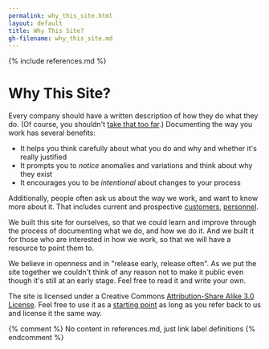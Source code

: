 ```yaml
---
permalink: why_this_site.html
layout: default
title: Why This Site?
gh-filename: why_this_site.md
---
```

{% include references.md %}

# Why This Site?

Every company should have a written description of how they do what they do.
(Of course, you shouldn't
[take that too far](http://en.wikipedia.org/wiki/ISO_9000).)
Documenting the way you work has several benefits:

* It helps you think carefully about what you do and why and whether it's really justified
* It prompts you to *notice* anomalies and variations and think about why they exist
* It encourages you to be *intentional* about changes to your process

Additionally, people often ask us about the way we work, and want to know more about it.
That includes current and prospective [customers](http://domain7.com/Results.html),
[personnel](http://domain7.com/Team.html).

We built this site for ourselves, so that we could learn and improve
through the process of documenting what we do, and how we do it.
And we built it for those who are interested in how we work,
so that we will have a resource to point them to.

We believe in openness and in "release early, release often".
As we put the site together we couldn't think of any reason not to make
it public even though it's still at an early stage.  Feel free to read it and write your own. 

The site is licensed under a Creative Commons [Attribution-Share Alike 3.0 License](/license.html). 
Feel free to use it as a [starting point](https://github.com/relevance/how_we_work/tree/gh-pages) 
as long as you refer back to us and license it the same way.

{% comment %} No content in references.md, just link label definitions {% endcomment %}
